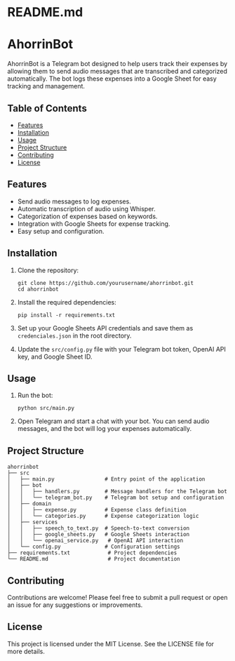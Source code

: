 # README.md

# AhorrinBot

AhorrinBot is a Telegram bot designed to help users track their expenses by allowing them to send audio messages that are transcribed and categorized automatically. The bot logs these expenses into a Google Sheet for easy tracking and management.

## Table of Contents

- [Features](#features)
- [Installation](#installation)
- [Usage](#usage)
- [Project Structure](#project-structure)
- [Contributing](#contributing)
- [License](#license)

## Features

- Send audio messages to log expenses.
- Automatic transcription of audio using Whisper.
- Categorization of expenses based on keywords.
- Integration with Google Sheets for expense tracking.
- Easy setup and configuration.

## Installation

1. Clone the repository:

   ```
   git clone https://github.com/yourusername/ahorrinbot.git
   cd ahorrinbot
   ```

2. Install the required dependencies:

   ```
   pip install -r requirements.txt
   ```

3. Set up your Google Sheets API credentials and save them as `credenciales.json` in the root directory.

4. Update the `src/config.py` file with your Telegram bot token, OpenAI API key, and Google Sheet ID.

## Usage

1. Run the bot:

   ```
   python src/main.py
   ```

2. Open Telegram and start a chat with your bot. You can send audio messages, and the bot will log your expenses automatically.

## Project Structure

```
ahorrinbot
├── src
│   ├── main.py                # Entry point of the application
│   ├── bot
│   │   ├── handlers.py        # Message handlers for the Telegram bot
│   │   └── telegram_bot.py    # Telegram bot setup and configuration
│   ├── domain
│   │   ├── expense.py         # Expense class definition
│   │   └── categories.py      # Expense categorization logic
│   ├── services
│   │   ├── speech_to_text.py  # Speech-to-text conversion
│   │   ├── google_sheets.py   # Google Sheets interaction
│   │   └── openai_service.py   # OpenAI API interaction
│   └── config.py              # Configuration settings
├── requirements.txt            # Project dependencies
└── README.md                   # Project documentation
```

## Contributing

Contributions are welcome! Please feel free to submit a pull request or open an issue for any suggestions or improvements.

## License

This project is licensed under the MIT License. See the LICENSE file for more details.